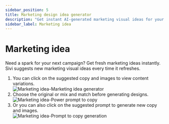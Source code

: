 ```yaml
---
sidebar_position: 5
title: Marketing design idea generator
description: "Get instant AI-generated marketing visual ideas for your campaigns with Sivi's built-in suggestions."
sidebar_label: Marketing idea
---
```


# Marketing idea

Need a spark for your next campaign? Get fresh marketing ideas instantly. Sivi suggests new marketing visual ideas every time it refreshes.

<ol>
  <li>You can click on the suggested copy and images to view content variations.</li>
  <img src="/img/generate-your-first-design/marketing-idea/1_marketing-idea_marketing-idea-generator.png" alt="Marketing idea-Marketing idea generator" />
  <li>Choose the original or mix and match before generating designs.</li>
  <img src="/img/generate-your-first-design/marketing-idea/2_marketing-idea_power-prompt-to-copy.png" alt="Marketing idea-Power prompt to copy" />
  <li>Or you can also click on the suggested prompt to generate new copy and images.</li>
  <img src="/img/generate-your-first-design/marketing-idea/3_marketing-idea_prompt-to-copy-generation.png" alt="Marketing idea-Prompt to copy generation" />
</ol>
